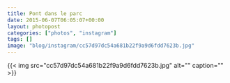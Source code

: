 ```yaml
---
title: Pont dans le parc
date: 2015-06-07T06:05:07+00:00
layout: photopost
categories: ["photos", "instagram"]
tags: []
image: "blog/instagram/cc57d97dc54a681b22f9a9d6fdd7623b.jpg"
---
```


{{< img src="cc57d97dc54a681b22f9a9d6fdd7623b.jpg" alt="" caption="" >}}



